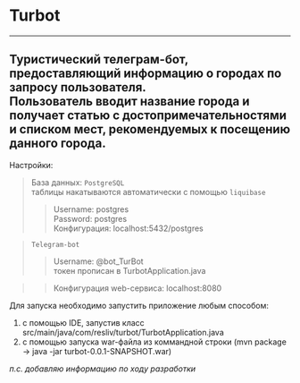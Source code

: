 # Turbot

------
Туристический телеграм-бот, предоставляющий информацию о 
городах по запросу пользователя. <br />
Пользователь вводит название города и получает статью 
с достопримечательностями и списком мест, 
рекомендуемых к посещению данного города.
-----
Настройки:

> База данных: `PostgreSQL`<br/>
> таблицы накатываются автоматически с помощью `liquibase`
> > Username: postgres <br/>
> > Password: postgres <br/>
> > Конфигурация: localhost:5432/postgres <br/>

> `Telegram-bot`<br/>
> > Username: @bot_TurBot <br/>
> > токен прописан в TurbotApplication.java
 
> > Конфигурация web-сервиса: localhost:8080<br/>

Для запуска необходимо запустить приложение любым способом:
1. с помощью IDE, запустив класс src/main/java/com/resliv/turbot/TurbotApplication.java
2. с помощью запуска war-файла из коммандной строки (mvn package -> java -jar turbot-0.0.1-SNAPSHOT.war)
 
_п.с. добавляю информацию по ходу разработки_
